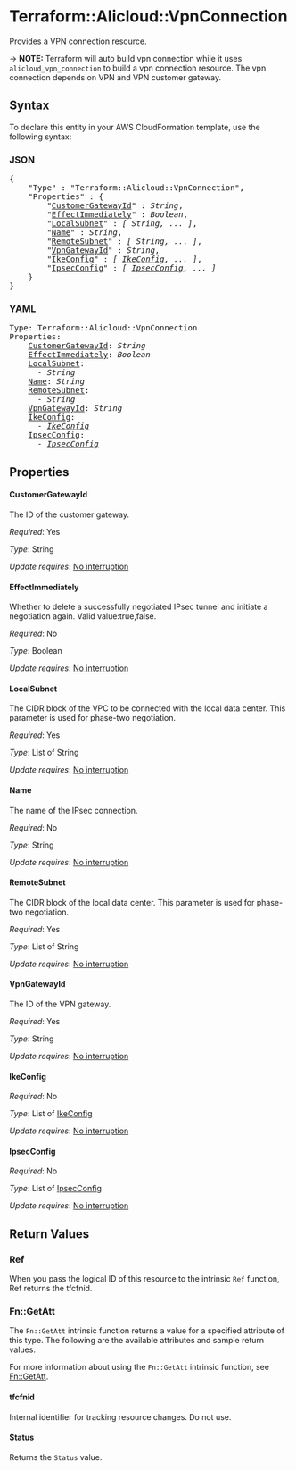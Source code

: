 # Terraform::Alicloud::VpnConnection

Provides a VPN connection resource.

-> **NOTE:** Terraform will auto build vpn connection while it uses `alicloud_vpn_connection` to build a vpn connection resource.
             The vpn connection depends on VPN and VPN customer gateway.

## Syntax

To declare this entity in your AWS CloudFormation template, use the following syntax:

### JSON

<pre>
{
    "Type" : "Terraform::Alicloud::VpnConnection",
    "Properties" : {
        "<a href="#customergatewayid" title="CustomerGatewayId">CustomerGatewayId</a>" : <i>String</i>,
        "<a href="#effectimmediately" title="EffectImmediately">EffectImmediately</a>" : <i>Boolean</i>,
        "<a href="#localsubnet" title="LocalSubnet">LocalSubnet</a>" : <i>[ String, ... ]</i>,
        "<a href="#name" title="Name">Name</a>" : <i>String</i>,
        "<a href="#remotesubnet" title="RemoteSubnet">RemoteSubnet</a>" : <i>[ String, ... ]</i>,
        "<a href="#vpngatewayid" title="VpnGatewayId">VpnGatewayId</a>" : <i>String</i>,
        "<a href="#ikeconfig" title="IkeConfig">IkeConfig</a>" : <i>[ <a href="ikeconfig.md">IkeConfig</a>, ... ]</i>,
        "<a href="#ipsecconfig" title="IpsecConfig">IpsecConfig</a>" : <i>[ <a href="ipsecconfig.md">IpsecConfig</a>, ... ]</i>
    }
}
</pre>

### YAML

<pre>
Type: Terraform::Alicloud::VpnConnection
Properties:
    <a href="#customergatewayid" title="CustomerGatewayId">CustomerGatewayId</a>: <i>String</i>
    <a href="#effectimmediately" title="EffectImmediately">EffectImmediately</a>: <i>Boolean</i>
    <a href="#localsubnet" title="LocalSubnet">LocalSubnet</a>: <i>
      - String</i>
    <a href="#name" title="Name">Name</a>: <i>String</i>
    <a href="#remotesubnet" title="RemoteSubnet">RemoteSubnet</a>: <i>
      - String</i>
    <a href="#vpngatewayid" title="VpnGatewayId">VpnGatewayId</a>: <i>String</i>
    <a href="#ikeconfig" title="IkeConfig">IkeConfig</a>: <i>
      - <a href="ikeconfig.md">IkeConfig</a></i>
    <a href="#ipsecconfig" title="IpsecConfig">IpsecConfig</a>: <i>
      - <a href="ipsecconfig.md">IpsecConfig</a></i>
</pre>

## Properties

#### CustomerGatewayId

The ID of the customer gateway.

_Required_: Yes

_Type_: String

_Update requires_: [No interruption](https://docs.aws.amazon.com/AWSCloudFormation/latest/UserGuide/using-cfn-updating-stacks-update-behaviors.html#update-no-interrupt)

#### EffectImmediately

Whether to delete a successfully negotiated IPsec tunnel and initiate a negotiation again. Valid value:true,false.

_Required_: No

_Type_: Boolean

_Update requires_: [No interruption](https://docs.aws.amazon.com/AWSCloudFormation/latest/UserGuide/using-cfn-updating-stacks-update-behaviors.html#update-no-interrupt)

#### LocalSubnet

The CIDR block of the VPC to be connected with the local data center. This parameter is used for phase-two negotiation.

_Required_: Yes

_Type_: List of String

_Update requires_: [No interruption](https://docs.aws.amazon.com/AWSCloudFormation/latest/UserGuide/using-cfn-updating-stacks-update-behaviors.html#update-no-interrupt)

#### Name

The name of the IPsec connection.

_Required_: No

_Type_: String

_Update requires_: [No interruption](https://docs.aws.amazon.com/AWSCloudFormation/latest/UserGuide/using-cfn-updating-stacks-update-behaviors.html#update-no-interrupt)

#### RemoteSubnet

The CIDR block of the local data center. This parameter is used for phase-two negotiation.

_Required_: Yes

_Type_: List of String

_Update requires_: [No interruption](https://docs.aws.amazon.com/AWSCloudFormation/latest/UserGuide/using-cfn-updating-stacks-update-behaviors.html#update-no-interrupt)

#### VpnGatewayId

The ID of the VPN gateway.

_Required_: Yes

_Type_: String

_Update requires_: [No interruption](https://docs.aws.amazon.com/AWSCloudFormation/latest/UserGuide/using-cfn-updating-stacks-update-behaviors.html#update-no-interrupt)

#### IkeConfig

_Required_: No

_Type_: List of <a href="ikeconfig.md">IkeConfig</a>

_Update requires_: [No interruption](https://docs.aws.amazon.com/AWSCloudFormation/latest/UserGuide/using-cfn-updating-stacks-update-behaviors.html#update-no-interrupt)

#### IpsecConfig

_Required_: No

_Type_: List of <a href="ipsecconfig.md">IpsecConfig</a>

_Update requires_: [No interruption](https://docs.aws.amazon.com/AWSCloudFormation/latest/UserGuide/using-cfn-updating-stacks-update-behaviors.html#update-no-interrupt)

## Return Values

### Ref

When you pass the logical ID of this resource to the intrinsic `Ref` function, Ref returns the tfcfnid.

### Fn::GetAtt

The `Fn::GetAtt` intrinsic function returns a value for a specified attribute of this type. The following are the available attributes and sample return values.

For more information about using the `Fn::GetAtt` intrinsic function, see [Fn::GetAtt](https://docs.aws.amazon.com/AWSCloudFormation/latest/UserGuide/intrinsic-function-reference-getatt.html).

#### tfcfnid

Internal identifier for tracking resource changes. Do not use.

#### Status

Returns the <code>Status</code> value.

